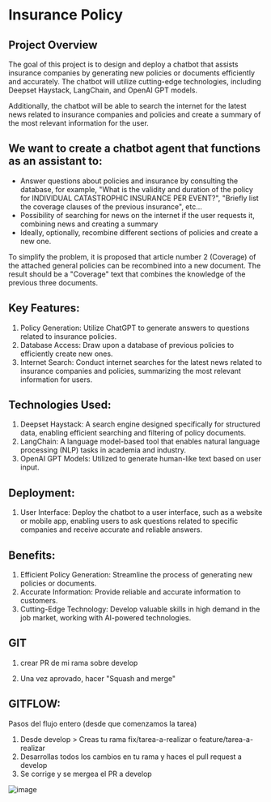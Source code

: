 # Insurance Policy

## Project Overview
The goal of this project is to design and deploy a chatbot that assists insurance companies by generating new policies or documents efficiently and accurately. The chatbot will utilize cutting-edge technologies, including Deepset Haystack, LangChain, and OpenAI GPT models.

Additionally, the chatbot will be able to search the internet for the latest news related to insurance companies and policies and create a summary of the most relevant information for the user.

## We want to create a chatbot agent that functions as an assistant to:

+ Answer questions about policies and insurance by consulting the database, for example, "What is the validity and duration of the policy for INDIVIDUAL CATASTROPHIC INSURANCE PER EVENT?", "Briefly list the coverage clauses of the previous insurance", etc...
+ Possibility of searching for news on the internet if the user requests it, combining news and creating a summary
+ Ideally, optionally, recombine different sections of policies and create a new one.

To simplify the problem, it is proposed that article number 2 (Coverage) of the attached general policies can be recombined into a new document. The result should be a "Coverage" text that combines the knowledge of the previous three documents.

## Key Features:
1. Policy Generation: Utilize ChatGPT to generate answers to questions related to insurance policies.
2. Database Access: Draw upon a database of previous policies to efficiently create new ones.
3. Internet Search: Conduct internet searches for the latest news related to insurance companies and policies, summarizing the most relevant information for users.

## Technologies Used:
1. Deepset Haystack: A search engine designed specifically for structured data, enabling efficient searching and filtering of policy documents.
2. LangChain: A language model-based tool that enables natural language processing (NLP) tasks in academia and industry.
3. OpenAI GPT Models: Utilized to generate human-like text based on user input.

## Deployment:
1. User Interface: Deploy the chatbot to a user interface, such as a website or mobile app, enabling users to ask questions related to specific companies and receive accurate and reliable answers.

## Benefits:
1. Efficient Policy Generation: Streamline the process of generating new policies or documents.
2. Accurate Information: Provide reliable and accurate information to customers.
3. Cutting-Edge Technology: Develop valuable skills in high demand in the job market, working with AI-powered technologies.



## GIT

 1) crear PR de mi rama sobre develop

 2) Una vez aprovado, hacer "Squash and merge"


## GITFLOW:
Pasos del flujo entero (desde que comenzamos la tarea)
1. Desde develop > Creas tu rama fix/tarea-a-realizar o feature/tarea-a-realizar
2. Desarrollas todos los cambios en tu rama y haces el pull request a develop
3. Se corrige y se mergea el PR a develop

![image](https://github.com/user-attachments/assets/8f22ccff-88e2-4655-b07c-df01e1049c64)





